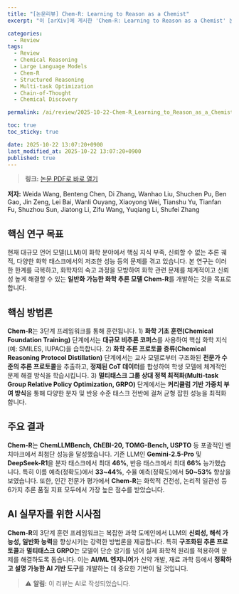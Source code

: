 ```yaml
---
title: "[논문리뷰] Chem-R: Learning to Reason as a Chemist"
excerpt: "이 [arXiv]에 게시한 'Chem-R: Learning to Reason as a Chemist' 논문에 대한 자세한 리뷰입니다."

categories:
  - Review
tags:
  - Review
  - Chemical Reasoning
  - Large Language Models
  - Chem-R
  - Structured Reasoning
  - Multi-task Optimization
  - Chain-of-Thought
  - Chemical Discovery

permalink: /ai/review/2025-10-22-Chem-R_Learning_to_Reason_as_a_Chemist/

toc: true
toc_sticky: true

date: 2025-10-22 13:07:20+0900
last_modified_at: 2025-10-22 13:07:20+0900
published: true
---
```

> **링크:** [논문 PDF로 바로 열기](https://arxiv.org/abs/2510.16880)

**저자:** Weida Wang, Benteng Chen, Di Zhang, Wanhao Liu, Shuchen Pu, Ben Gao, Jin Zeng, Lei Bai, Wanli Ouyang, Xiaoyong Wei, Tianshu Yu, Tianfan Fu, Shuzhou Sun, Jiatong Li, Zifu Wang, Yuqiang Li, Shufei Zhang



## 핵심 연구 목표
현재 대규모 언어 모델(LLM)이 화학 분야에서 핵심 지식 부족, 신뢰할 수 없는 추론 궤적, 다양한 화학 태스크에서의 저조한 성능 등의 문제를 겪고 있습니다. 본 연구는 이러한 한계를 극복하고, 화학자의 숙고 과정을 모방하여 화학 관련 문제를 체계적이고 신뢰성 높게 해결할 수 있는 **일반화 가능한 화학 추론 모델 Chem-R**를 개발하는 것을 목표로 합니다.

## 핵심 방법론
**Chem-R**는 3단계 프레임워크를 통해 훈련됩니다. 1) **화학 기초 훈련(Chemical Foundation Training)** 단계에서는 **대규모 비추론 코퍼스**를 사용하여 핵심 화학 지식(예: SMILES, IUPAC)을 습득합니다. 2) **화학 추론 프로토콜 증류(Chemical Reasoning Protocol Distillation)** 단계에서는 교사 모델로부터 구조화된 **전문가 수준의 추론 프로토콜**을 추출하고, **정제된 CoT 데이터**를 합성하여 학생 모델에 체계적인 문제 해결 방식을 학습시킵니다. 3) **멀티태스크 그룹 상대 정책 최적화(Multi-task Group Relative Policy Optimization, GRPO)** 단계에서는 **커리큘럼 기반 가중치 부여 방식**을 통해 다양한 분자 및 반응 수준 태스크 전반에 걸쳐 균형 잡힌 성능을 최적화합니다.

## 주요 결과
**Chem-R**는 **ChemLLMBench, ChEBI-20, TOMG-Bench, USPTO** 등 포괄적인 벤치마크에서 최첨단 성능을 달성했습니다. 기존 LLM인 **Gemini-2.5-Pro** 및 **DeepSeek-R1**을 분자 태스크에서 최대 **46%**, 반응 태스크에서 최대 **66%** 능가했습니다. 특히 이름 예측(정확도)에서 **33~44%**, 수율 예측(정확도)에서 **50~53%** 향상을 보였습니다. 또한, 인간 전문가 평가에서 **Chem-R**는 화학적 건전성, 논리적 일관성 등 6가지 추론 품질 지표 모두에서 가장 높은 점수를 받았습니다.

## AI 실무자를 위한 시사점
**Chem-R**의 3단계 훈련 프레임워크는 복잡한 과학 도메인에서 LLM의 **신뢰성, 해석 가능성, 일반화 능력**을 향상시키는 강력한 방법론을 제공합니다. 특히 **구조화된 추론 프로토콜**과 **멀티태스크 GRPO**는 모델이 단순 암기를 넘어 실제 화학적 원리를 적용하여 문제를 해결하도록 돕습니다. 이는 **AI/ML 엔지니어**가 신약 개발, 재료 과학 등에서 **정확하고 설명 가능한 AI 기반 도구**를 개발하는 데 중요한 기반이 될 것입니다.

> ⚠️ **알림:** 이 리뷰는 AI로 작성되었습니다.